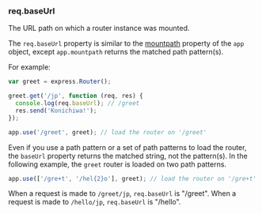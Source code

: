 <!---
 Copyright (c) 2016 StrongLoop, IBM, and Express Contributors
 License: MIT
-->

<h3 id='req.baseUrl'>req.baseUrl</h3>

The URL path on which a router instance was mounted.

The `req.baseUrl` property is similar to the [mountpath](#app.mountpath) property of the `app` object,
except `app.mountpath` returns the matched path pattern(s).

For example:

~~~js
var greet = express.Router();

greet.get('/jp', function (req, res) {
  console.log(req.baseUrl); // /greet
  res.send('Konichiwa!');
});

app.use('/greet', greet); // load the router on '/greet'
~~~

Even if you use a path pattern or a set of path patterns to load the router,
the `baseUrl` property returns the matched string, not the pattern(s). In the
following example, the `greet` router is loaded on two path patterns.

~~~js
app.use(['/gre+t', '/hel{2}o'], greet); // load the router on '/gre+t' and '/hel{2}o'
~~~

When a request is made to `/greet/jp`, `req.baseUrl` is "/greet".  When a request is
made to `/hello/jp`, `req.baseUrl` is "/hello".
